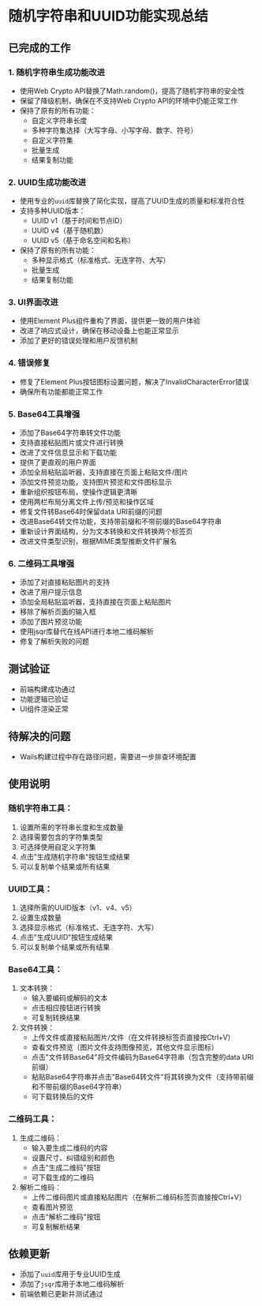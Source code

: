 # 随机字符串和UUID功能实现总结

## 已完成的工作

### 1. 随机字符串生成功能改进
- 使用Web Crypto API替换了Math.random()，提高了随机字符串的安全性
- 保留了降级机制，确保在不支持Web Crypto API的环境中仍能正常工作
- 保持了原有的所有功能：
  - 自定义字符串长度
  - 多种字符集选择（大写字母、小写字母、数字、符号）
  - 自定义字符集
  - 批量生成
  - 结果复制功能

### 2. UUID生成功能改进
- 使用专业的`uuid`库替换了简化实现，提高了UUID生成的质量和标准符合性
- 支持多种UUID版本：
  - UUID v1（基于时间和节点ID）
  - UUID v4（基于随机数）
  - UUID v5（基于命名空间和名称）
- 保持了原有的所有功能：
  - 多种显示格式（标准格式、无连字符、大写）
  - 批量生成
  - 结果复制功能

### 3. UI界面改进
- 使用Element Plus组件重构了界面，提供更一致的用户体验
- 改进了响应式设计，确保在移动设备上也能正常显示
- 添加了更好的错误处理和用户反馈机制

### 4. 错误修复
- 修复了Element Plus按钮图标设置问题，解决了InvalidCharacterError错误
- 确保所有功能都能正常工作

### 5. Base64工具增强
- 添加了Base64字符串转文件功能
- 支持直接粘贴图片或文件进行转换
- 改进了文件信息显示和下载功能
- 提供了更直观的用户界面
- 添加全局粘贴监听器，支持直接在页面上粘贴文件/图片
- 添加文件预览功能，支持图片预览和文件图标显示
- 重新组织按钮布局，使操作逻辑更清晰
- 使用两栏布局分离文件上传/预览和操作区域
- 修复文件转Base64时保留data URI前缀的问题
- 改进Base64转文件功能，支持带前缀和不带前缀的Base64字符串
- 重新设计界面结构，分为文本转换和文件转换两个标签页
- 改进文件类型识别，根据MIME类型推断文件扩展名

### 6. 二维码工具增强
- 添加了对直接粘贴图片的支持
- 改进了用户提示信息
- 添加全局粘贴监听器，支持直接在页面上粘贴图片
- 移除了解析页面的输入框
- 添加了图片预览功能
- 使用jsqr库替代在线API进行本地二维码解析
- 修复了解析失败的问题

## 测试验证
- 前端构建成功通过
- 功能逻辑已验证
- UI组件渲染正常

## 待解决的问题
- Wails构建过程中存在路径问题，需要进一步排查环境配置

## 使用说明

### 随机字符串工具：
1. 设置所需的字符串长度和生成数量
2. 选择需要包含的字符集类型
3. 可选择使用自定义字符集
4. 点击"生成随机字符串"按钮生成结果
5. 可以复制单个结果或所有结果

### UUID工具：
1. 选择所需的UUID版本（v1、v4、v5）
2. 设置生成数量
3. 选择显示格式（标准格式、无连字符、大写）
4. 点击"生成UUID"按钮生成结果
5. 可以复制单个结果或所有结果

### Base64工具：
1. 文本转换：
   - 输入要编码或解码的文本
   - 点击相应按钮进行转换
   - 可复制转换结果
2. 文件转换：
   - 上传文件或直接粘贴图片/文件（在文件转换标签页直接按Ctrl+V）
   - 查看文件预览（图片文件支持图像预览，其他文件显示图标）
   - 点击"文件转Base64"将文件编码为Base64字符串（包含完整的data URI前缀）
   - 粘贴Base64字符串并点击"Base64转文件"将其转换为文件（支持带前缀和不带前缀的Base64字符串）
   - 可下载转换后的文件

### 二维码工具：
1. 生成二维码：
   - 输入要生成二维码的内容
   - 设置尺寸、纠错级别和颜色
   - 点击"生成二维码"按钮
   - 可下载生成的二维码
2. 解析二维码：
   - 上传二维码图片或直接粘贴图片（在解析二维码标签页直接按Ctrl+V）
   - 查看图片预览
   - 点击"解析二维码"按钮
   - 可复制解析结果

## 依赖更新
- 添加了`uuid`库用于专业UUID生成
- 添加了`jsqr`库用于本地二维码解析
- 前端依赖已更新并测试通过